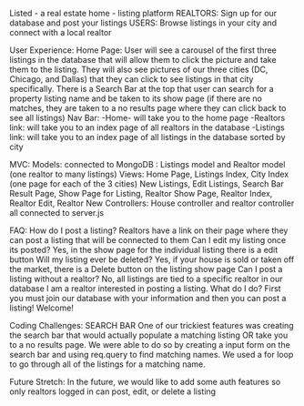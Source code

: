 Listed - a real estate home - listing platform 
    REALTORS: Sign up for our database and post your listings
    USERS: Browse listings in your city and connect with a local realtor

User Experience: 
Home Page: 
    User will see a carousel of the first three listings in the database that will allow them to click the picture and take them to the listing. They will also see pictures of our three cities (DC, Chicago, and Dallas) that they can click to see listings in that city specifically.  There is a Search Bar at the top that user can search for a property listing name and be taken to its show page (if there are no matches, they are taken to a no results page where they can click back to see all listings)
    Nav Bar: 
        -Home- will take you to the home page
        -Realtors link: will take you to an index page of all realtors in the database
         -Listings link: will take you to an index page of all listings in the database sorted by city


MVC: 
Models: connected to MongoDB : Listings model and Realtor model (one realtor to many listings)
Views: Home Page, Listings Index, City Index (one page for each of the 3 cities) New Listings, Edit Listings, Search Bar Result Page, Show Page for Listing, Realtor Show Page, Realtor Index, Realtor Edit, Realtor New 
Controllers: House controller and realtor controller all connected to server.js


FAQ: 
How do I post a listing? 
    Realtors have a link on their page where they can post a listing that will be connected to them
Can I edit my  listing once its posted?
    Yes, in the show page for the individual listing there is a edit button
Will my listing ever be deleted? 
    Yes, if your house is sold or taken off the market, there is a Delete button on the listing show page
Can I post a listing without a realtor? 
    No, all listings are tied to a specific realtor in our database
I am a realtor interested in posting a listing. What do I do? 
    First you must join our database with your information and then you can post a listing! Welcome!

Coding Challenges: 
SEARCH BAR 
    One of our trickiest features was creating the search bar that would actually populate a matching listing OR take you to a no results page. 
    We were able to do so by creating a input form on the search bar and using req.query to find matching names.  We used a for loop to go through all of the listings for a matching name. 


Future Stretch: 
    In the future, we would like to add some auth features so only realtors logged in can post, edit, or delete a listing
